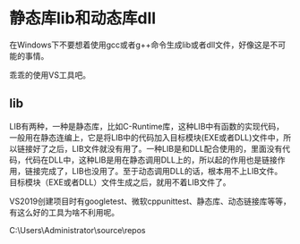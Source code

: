 # 静态库lib和动态库dll
在Windows下不要想着使用gcc或者g++命令生成lib或者dll文件，好像这是不可能的事情。

乖乖的使用VS工具吧。

## lib
LIB有两种，一种是静态库，比如C-Runtime库，这种LIB中有函数的实现代码，一般用在静态连编上，它是将LIB中的代码加入目标模块(EXE或者DLL)文件中，所以链接好了之后，LIB文件就没有用了。一种LIB是和DLL配合使用的，里面没有代码，代码在DLL中，这种LIB是用在静态调用DLL上的，所以起的作用也是链接作用，链接完成了，LIB也没用了。至于动态调用DLL的话，根本用不上LIB文件。 目标模块（EXE或者DLL）文件生成之后，就用不着LIB文件了。

VS2019创建项目时有googletest、微软cppunittest、静态库、动态链接库等等，有这么好的工具为啥不利用呢。

C:\Users\Administrator\source\repos




